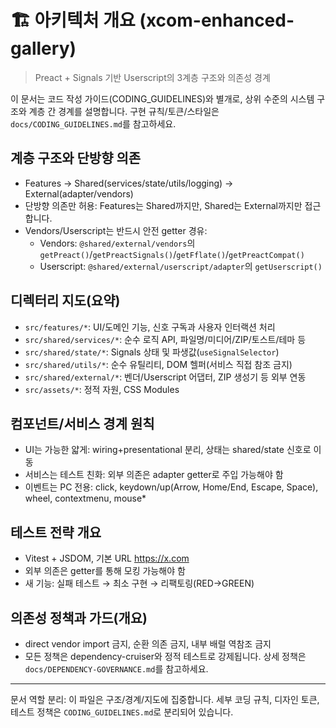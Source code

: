 # 🏗️ 아키텍처 개요 (xcom-enhanced-gallery)

> Preact + Signals 기반 Userscript의 3계층 구조와 의존성 경계

이 문서는 코드 작성 가이드(CODING_GUIDELINES)와 별개로, 상위 수준의 시스템
구조와 계층 간 경계를 설명합니다. 구현 규칙/토큰/스타일은
`docs/CODING_GUIDELINES.md`를 참고하세요.

## 계층 구조와 단방향 의존

- Features → Shared(services/state/utils/logging) → External(adapter/vendors)
- 단방향 의존만 허용: Features는 Shared까지만, Shared는 External까지만
  접근합니다.
- Vendors/Userscript는 반드시 안전 getter 경유:
  - Vendors: `@shared/external/vendors`의
    `getPreact()`/`getPreactSignals()`/`getFflate()`/`getPreactCompat()`
  - Userscript: `@shared/external/userscript/adapter`의 `getUserscript()`

## 디렉터리 지도(요약)

- `src/features/*`: UI/도메인 기능, 신호 구독과 사용자 인터랙션 처리
- `src/shared/services/*`: 순수 로직 API, 파일명/미디어/ZIP/토스트/테마 등
- `src/shared/state/*`: Signals 상태 및 파생값(`useSignalSelector`)
- `src/shared/utils/*`: 순수 유틸리티, DOM 헬퍼(서비스 직접 참조 금지)
- `src/shared/external/*`: 벤더/Userscript 어댑터, ZIP 생성기 등 외부 연동
- `src/assets/*`: 정적 자원, CSS Modules

## 컴포넌트/서비스 경계 원칙

- UI는 가능한 얇게: wiring+presentational 분리, 상태는 shared/state 신호로 이동
- 서비스는 테스트 친화: 외부 의존은 adapter getter로 주입 가능해야 함
- 이벤트는 PC 전용: click, keydown/up(Arrow, Home/End, Escape, Space), wheel,
  contextmenu, mouse\*

## 테스트 전략 개요

- Vitest + JSDOM, 기본 URL https://x.com
- 외부 의존은 getter를 통해 모킹 가능해야 함
- 새 기능: 실패 테스트 → 최소 구현 → 리팩토링(RED→GREEN)

## 의존성 정책과 가드(개요)

- direct vendor import 금지, 순환 의존 금지, 내부 배럴 역참조 금지
- 모든 정책은 dependency-cruiser와 정적 테스트로 강제됩니다. 상세 정책은
  `docs/DEPENDENCY-GOVERNANCE.md`를 참고하세요.

---

문서 역할 분리: 이 파일은 구조/경계/지도에 집중합니다. 세부 코딩 규칙, 디자인
토큰, 테스트 정책은 `CODING_GUIDELINES.md`로 분리되어 있습니다.
